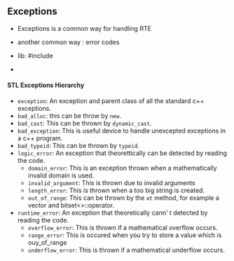 ## Exceptions

- Exceptions is a common way for handling RTE
- another common way : error codes

- lib: #include <stdexcept>

-

#### STL Exceptions Hierarchy

- `exception`: An exception and parent class of all the standard c++ exceptions.
- `bad_alloc`: this can be throw by `new`.
- `bad_cast`: This can be thrown by `dynamic_cast`.
- `bad_exception`: This is useful device to handle unexcepted exceptions in a c++ program.
- `bad_typeid`: This can be thrown by `typeid`.
- `logic_error`: An exception that theorettically can be detected by reading the code.
  - `domain_error`: This is an exception thrown when a mathematically invalid domain is used.
  - `invalid_argument`: This is thrown due to invalid arguments
  - `length_error`: This is thrown when a too big string is created.
  - `out_of_range`: This can be thrown by the `at` method, for example a vector and bitset<>::operator[]().
- `runtime_error`: An exception that theoretically cann' t detected by reading the code.
  - `overflow_error`: This is thrown if a mathematical overflow occurs.
  - `range_error`: This is occured when you try to store a value which is ouy_of_range
  - `underflow_error`: This is thrown if a mathematical underflow occurs.
